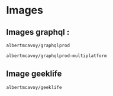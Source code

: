 # Images
## Images graphql :

`albertmcavoy/graphqlprod`

`albertmcavoy/graphqlprod-multiplatform`

## Image geeklife

`albertmcavoy/geeklife`